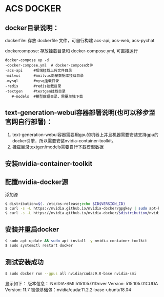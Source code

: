 # ACS DOCKER

## docker目录说明：   

  dockerfile: 存放 dockerfile 文件，可自行构建 acs-api, acs-web, acs-pychat

  dockercompose: 存放挂载目录和 docker-compose.yml, 可直接运行

    docker-compose up -d 
    -docker-compose.yml  # docker-compose文件
    -acs-api     #后端挂载上传文件目录
    -milvus      #mmilvus向量数据库挂载目录
    -mysql       #mysq挂载目录
    -redis       #redis挂载目录
    -textgen     #textgen挂载目录
       #-models  #模型数据目录，需要单独下载
    


## text-generation-webui容器部署说明(也可以移步至官网自行部署)：

1. text-generation-webui容器需要用gpu的机器上并且机器需要安装支持gpu的docker引擎，所以需要安装nvidia-container-toolkit。
2. 挂载目录textgen/models需要自行下载模型数据
  
## 安装nvidia-container-toolkit
  
## 配置nvidia-docker源

添加源

```bash
$ distribution=$(. /etc/os-release;echo $ID$VERSION_ID)
$ curl -s -L https://nvidia.github.io/nvidia-docker/gpgkey | sudo apt-key add -
$ curl -s -L https://nvidia.github.io/nvidia-docker/$distribution/nvidia-docker.list | sudo tee /etc/apt/sources.list.d/nvidia-docker.list
```

## 安装并重启docker

```bash
$ sudo apt update && sudo apt install -y nvidia-container-toolkit
$ sudo systemctl restart docker
```

## 测试安装成功

```bash
$ sudo docker run --gpus all nvidia/cuda:9.0-base nvidia-smi
```

  显示如下：
  版本信息： NVIDIA-SMI 515105.01Driver Version: 515.105.01CUDA Version: 11.7
  镜像基础包：nvidia/cuda:11.2.2-base-ubuntu18.04
